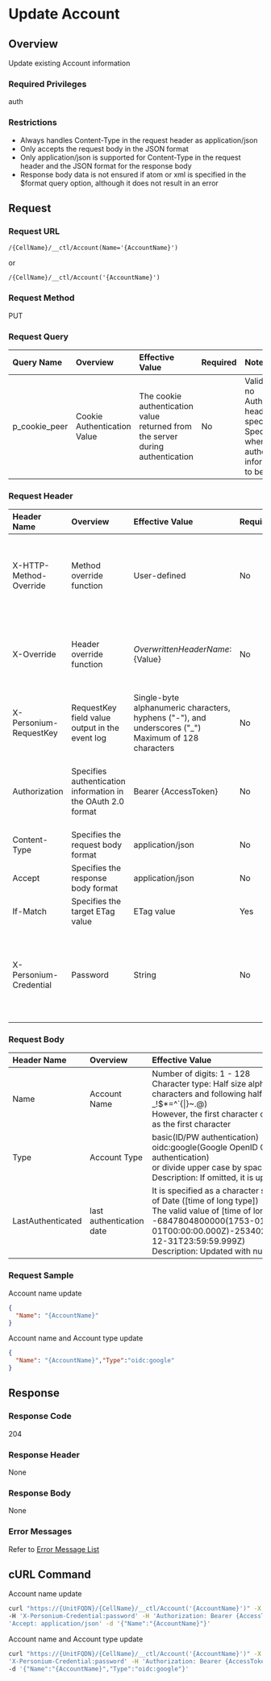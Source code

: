 # Update Account

## Overview

Update existing Account information

### Required Privileges

auth

### Restrictions

* Always handles Content-Type in the request header as application/json
* Only accepts the request body in the JSON format
* Only application/json is supported for Content-Type in the request header and the JSON format for the response body
* Response body data is not ensured if atom or xml is specified in the $format query option, although it does not result in an error


## Request

### Request URL

```
/{CellName}/__ctl/Account(Name='{AccountName}')
```

or

```
/{CellName}/__ctl/Account('{AccountName}')
```

### Request Method

PUT

### Request Query

|Query Name|Overview|Effective Value|Required|Notes|
|:--|:--|:--|:--|:--|
|p_cookie_peer|Cookie Authentication Value|The cookie authentication value returned from the server during authentication|No|Valid only if no Authorization header specified<br>Specify this when cookie authentication information is to be used|

### Request Header

|Header Name|Overview|Effective Value|Required|Notes|
|:--|:--|:--|:--|:--|
|X-HTTP-Method-Override|Method override function|User-defined|No|If you specify this value when requesting with the POST method, the specified value will be used as a method.|
|X-Override|Header override function|${OverwrittenHeaderName}:${Value}|No|Overwrite normal HTTP header value. To overwrite multiple headers, specify multiple X-Override headers.|
|X-Personium-RequestKey|RequestKey field value output in the event log|Single-byte alphanumeric characters, hyphens ("-"), and underscores ("_")<br>Maximum of 128 characters|No|PCS-${UNIXtime} by default|
|Authorization|Specifies authentication information in the OAuth 2.0 format|Bearer {AccessToken}|No|* Authentication tokens are the tokens acquired using the Authentication Token Acquisition API|
|Content-Type|Specifies the request body format|application/json|No|[application/json] by default|
|Accept|Specifies the response body format|application/json|No|[application/json] by default|
|If-Match|Specifies the target ETag value|ETag value|Yes||
|X-Personium-Credential|Password|String|No|Number of character:6 - 92<br>Character type: Single-byte alphanumeric characters, hyphens ("-"), and underscores ("_")|

### Request Body

|Header Name|Overview|Effective Value|Required|Notes|
|:--|:--|:--|:--|:--|
|Name|Account Name|Number of digits: 1 - 128<br>Character type: Half size alphanumeric characters and following half-width symbol (-_!$*=^`{&#124;}~.@) <br>However, the first character can not be specified as the first character|Yes||
|Type|Account Type|basic(ID/PW authentication)<br>oidc:google(Google OpenID Connect authentication)<br>or divide upper case by space character<br>Description: If omitted, it is updated with basic|No|default: basic|
|LastAuthenticated|last authentication date|It is specified as a character string in the format of Date ([time of long type])<br>The valid value of [time of long type] is -6847804800000(1753-01-01T00:00:00.000Z)-253402300799999(9999-12-31T23:59:59.999Z)<br>Description: Updated with null if omitted|No|default: null|

### Request Sample

Account name update

```JSON
{
  "Name": "{AccountName}"
}
```

Account name and Account type update

```JSON
{
  "Name": "{AccountName}","Type":"oidc:google"
}
```


## Response

### Response Code

204

### Response Header

None

### Response Body

None

### Error Messages

Refer to [Error Message List](004_Error_Messages.md)


## cURL Command

Account name update

```sh
curl "https://{UnitFQDN}/{CellName}/__ctl/Account('{AccountName}')" -X PUT -i -H 'If-Match: *' \
-H 'X-Personium-Credential:password' -H 'Authorization: Bearer {AccessToken}' -H \
'Accept: application/json' -d '{"Name":"{AccountName}"}'
```

Account name and Account type update

```sh
curl "https://{UnitFQDN}/{CellName}/__ctl/Account('{AccountName}')" -X PUT -i -H 'If-Match: *' -H \
'X-Personium-Credential:password' -H 'Authorization: Bearer {AccessToken}' -H 'Accept: application/json' \
-d '{"Name":"{AccountName}","Type":"oidc:google"}'
```

